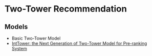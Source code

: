 # Two-Tower Recommendation

## Models

- Basic Two-Tower Model
- [IntTower: the Next Generation of Two-Tower Model for Pre-ranking System](https://github.com/archersama/inttower)

